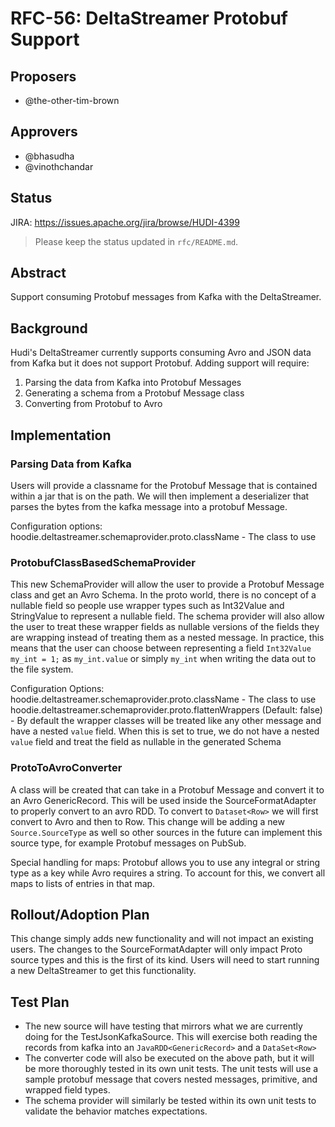 <!--
 Licensed to the Apache Software Foundation (ASF) under one or more
 contributor license agreements.  See the NOTICE file distributed with
 this work for additional information regarding copyright ownership.
 The ASF licenses this file to You under the Apache License, Version 2.0
 (the "License"); you may not use this file except in compliance with
 the License.  You may obtain a copy of the License at

      http://www.apache.org/licenses/LICENSE-2.0

 Unless required by applicable law or agreed to in writing, software
 distributed under the License is distributed on an "AS IS" BASIS,
 WITHOUT WARRANTIES OR CONDITIONS OF ANY KIND, either express or implied.
 See the License for the specific language governing permissions and
 limitations under the License.
-->
# RFC-56: DeltaStreamer Protobuf Support



## Proposers

- @the-other-tim-brown

## Approvers
- @bhasudha
- @vinothchandar

## Status

JIRA: https://issues.apache.org/jira/browse/HUDI-4399

> Please keep the status updated in `rfc/README.md`.

## Abstract

Support consuming Protobuf messages from Kafka with the DeltaStreamer.

## Background
Hudi's DeltaStreamer currently supports consuming Avro and JSON data from Kafka but it does not support Protobuf. Adding support will require:
1. Parsing the data from Kafka into Protobuf Messages
2. Generating a schema from a Protobuf Message class
3. Converting from Protobuf to Avro

## Implementation

### Parsing Data from Kafka
Users will provide a classname for the Protobuf Message that is contained within a jar that is on the path. We will then implement a deserializer that parses the bytes from the kafka message into a protobuf Message.

Configuration options:
hoodie.deltastreamer.schemaprovider.proto.className - The class to use

### ProtobufClassBasedSchemaProvider
This new SchemaProvider will allow the user to provide a Protobuf Message class and get an Avro Schema. In the proto world, there is no concept of a nullable field so people use wrapper types such as Int32Value and StringValue to represent a nullable field. The schema provider will also allow the user to treat these wrapper fields as nullable versions of the fields they are wrapping instead of treating them as a nested message. In practice, this means that the user can choose between representing a field `Int32Value my_int = 1;` as `my_int.value` or simply `my_int` when writing the data out to the file system.

Configuration Options:
hoodie.deltastreamer.schemaprovider.proto.className - The class to use
hoodie.deltastreamer.schemaprovider.proto.flattenWrappers (Default: false) - By default the wrapper classes will be treated like any other message and have a nested `value` field. When this is set to true, we do not have a nested `value` field and treat the field as nullable in the generated Schema

### ProtoToAvroConverter

A class will be created that can take in a Protobuf Message and convert it to an Avro GenericRecord. This will be used inside the SourceFormatAdapter to properly convert to an avro RDD. To convert to `Dataset<Row>` we will first convert to Avro and then to Row. This change will be adding a new `Source.SourceType` as well so other sources in the future can implement this source type, for example Protobuf messages on PubSub.

Special handling for maps:
Protobuf allows you to use any integral or string type as a key while Avro requires a string. To account for this, we convert all maps to lists of entries in that map.

## Rollout/Adoption Plan

This change simply adds new functionality and will not impact an existing users. The changes to the SourceFormatAdapter will only impact Proto source types and this is the first of its kind. Users will need to start running a new DeltaStreamer to get this functionality.

## Test Plan

- The new source will have testing that mirrors what we are currently doing for the TestJsonKafkaSource. This will exercise both reading the records from kafka into an `JavaRDD<GenericRecord>` and a `DataSet<Row>`
- The converter code will also be executed on the above path, but it will be more thoroughly tested in its own unit tests. The unit tests will use a sample protobuf message that covers nested messages, primitive, and wrapped field types.
- The schema provider will similarly be tested within its own unit tests to validate the behavior matches expectations.

